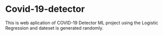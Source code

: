 # Covid-19-detector
This is web aplication of COVID-19 Detector  ML project using the Logistic Regression and dateset is generated randomly.
